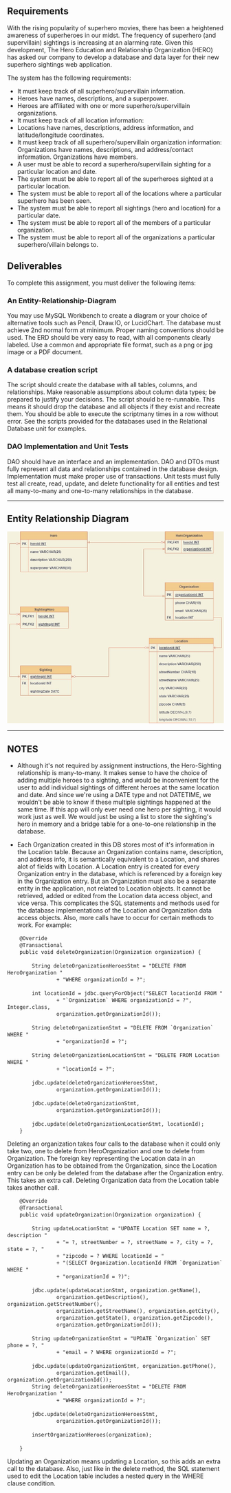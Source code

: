 ## Requirements  
  
With the rising popularity of superhero movies, there has been a heightened awareness of superheroes in our midst.
 The frequency of superhero (and supervillain) sightings is increasing at an alarming rate. Given this development,
 The Hero Education and Relationship Organization (HERO) has asked our company to develop a database and data layer
 for their new superhero sightings web application.
  
The system has the following requirements:
  
- It must keep track of all superhero/supervillain information.
- Heroes have names, descriptions, and a superpower.
- Heroes are affiliated with one or more superhero/supervillain organizations.
- It must keep track of all location information:
- Locations have names, descriptions, address information, and latitude/longitude coordinates.
- It must keep track of all superhero/supervillain organization information:  
  Organizations have names, descriptions, and address/contact information. Organizations have members.
- A user must be able to record a superhero/supervillain sighting for a particular location and date.
- The system must be able to report all of the superheroes sighted at a particular location.
- The system must be able to report all of the locations where a particular superhero has been seen.
- The system must be able to report all sightings (hero and location) for a particular date.
- The system must be able to report all of the members of a particular organization.
- The system must be able to report all of the organizations a particular superhero/villain belongs to.
  
## Deliverables  
To complete this assignment, you must deliver the following items:  
  
### An Entity-Relationship-Diagram  
You may use MySQL Workbench to create a diagram or your choice of alternative tools such as Pencil, Draw.IO, or LucidChart.
The database must achieve 2nd normal form at minimum.
Proper naming conventions should be used.
The ERD should be very easy to read, with all components clearly labeled.
Use a common and appropriate file format, such as a png or jpg image or a PDF document.
  
### A database creation script  
The script should create the database with all tables, columns, and relationships.
Make reasonable assumptions about column data types; be prepared to justify your decisions.
The script should be re-runnable. This means it should drop the database and all objects if they exist and recreate them.
You should be able to execute the scriptmany times in a row without error. See the scripts provided for the databases used
in the Relational Database unit for examples.
  
### DAO Implementation and Unit Tests  
DAO should have an interface and an implementation.
DAO and DTOs must fully represent all data and relationships contained in the database design.
Implementation must make proper use of transactions.
Unit tests must fully test all create, read, update, and delete functionality for all entities and test all many-to-many and
one-to-many relationships in the database.

***  
  
## Entity Relationship Diagram 
   
![Enity Relationship Diagram for superherosighting database](https://github.com/naitRAM/superherosighting/blob/main/sql_scripts/superhero_sightings_ERD.jpg?raw=true)
  
***  
    
## NOTES   

- Although it's not required by assignment instructions, the Hero-Sighting relationship is many-to-many. It makes sense 
to have the choice of adding multiple heroes to a sighting, and would be inconvenient for the user to add individual
sightings of different heroes at the same location and date. And since we're using a DATE type and not DATETIME, we
wouldn't be able to know if these multiple sightings happened at the same time. If this app will only ever need
one hero per sighting, it would work just as well. We would just be using a list to store the sighting's hero in memory
and a bridge table for a one-to-one relationship in the database.  
  
- Each Organization created in this DB stores most of it's information in the Location table. Because an Organization contains
name, description, and address info, it is semantically equivalent to a Location, and shares alot of fields with Location. A Location
entry is created for every Organization entry in the database, which is referenced by a foreign key in the Organization entry.
But an Organization must also be a separate entity in the application, not related to Location objects. It cannot be retrieved,
added or edited from the Location data access object, and vice versa. This complicates the SQL statements and methods used
for the database implementations of the Location and Organization data access objects. Also, more calls have to occur
for certain methods to work. For example:
  
``` 
    @Override
    @Transactional  
    public void deleteOrganization(Organization organization) {

        String deleteOrganizationHeroesStmt = "DELETE FROM HeroOrganization "
                + "WHERE organizationId = ?";

        int locationId = jdbc.queryForObject("SELECT locationId FROM "
                + "`Organization` WHERE organizationId = ?", Integer.class,
                organization.getOrganizationId());

        String deleteOrganizationStmt = "DELETE FROM `Organization` WHERE "
                + "organizationId = ?";

        String deleteOrganizationLocationStmt = "DELETE FROM Location WHERE "
                + "locationId = ?";

        jdbc.update(deleteOrganizationHeroesStmt,
                organization.getOrganizationId());

        jdbc.update(deleteOrganizationStmt,
                organization.getOrganizationId());

        jdbc.update(deleteOrganizationLocationStmt, locationId);
    }      
``` 
  
Deleting an organization takes four calls to the database when it could only take two, one to delete from HeroOrganization and one to delete
from Organization. The foreign key representing the Location data in an Organization has to be obtained from the Organization, since the
Location entry can be only be deleted from the database after the Organization entry. This takes an extra call. Deleting Organization data
from the Location table takes another call.  
  
```
    @Override
    @Transactional
    public void updateOrganization(Organization organization) {

        String updateLocationStmt = "UPDATE Location SET name = ?, description "
                + "= ?, streetNumber = ?, streetName = ?, city = ?, state = ?, "
                + "zipcode = ? WHERE locationId = "
                + "(SELECT Organization.locationId FROM `Organization` WHERE "
                + "organizationId = ?)";

        jdbc.update(updateLocationStmt, organization.getName(), 
                organization.getDescription(), organization.getStreetNumber(),
                organization.getStreetName(), organization.getCity(), 
                organization.getState(), organization.getZipcode(), 
                organization.getOrganizationId());

        String updateOrganizationStmt = "UPDATE `Organization` SET phone = ?, "
                + "email = ? WHERE organizationId = ?";

        jdbc.update(updateOrganizationStmt, organization.getPhone(), 
                organization.getEmail(), organization.getOrganizationId());
        String deleteOrganizationHeroesStmt = "DELETE FROM HeroOrganization "
                + "WHERE organizationId = ?";

        jdbc.update(deleteOrganizationHeroesStmt, 
                organization.getOrganizationId());

        insertOrganizationHeroes(organization);

    }
```  
  
Updating an Organization means updating a Location, so this adds an extra call to the database. Also, just like in the delete method, the SQL statement used to edit the Location table includes a nested query in the WHERE clause condition. 




